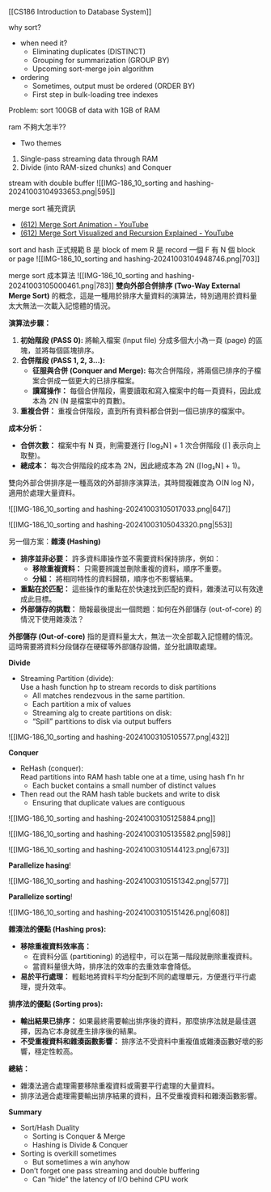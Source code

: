 [[CS186 Introduction to Database System]]


why sort?


- when need it?
	- Eliminating duplicates (DISTINCT)
	- Grouping for summarization (GROUP BY)
	- Upcoming sort-merge join algorithm
- ordering
	- Sometimes, output must be ordered (ORDER BY)
	- First step in bulk-loading tree indexes


Problem: sort 100GB of data with 1GB of RAM


ram 不夠大怎半??


- Two themes
1. Single-pass streaming data through RAM
2. Divide (into RAM-sized chunks) and Conquer



stream with double buffer
![[IMG-186_10_sorting and hashing-20241003104933653.png|595]]





merge sort 補充資訊
- [(612) Merge Sort Animation - YouTube](https://www.youtube.com/watch?v=dxuIwsPKRts)
- [(612) Merge Sort Visualized and Recursion Explained - YouTube](https://www.youtube.com/watch?v=4acikH5mXwk)




sort and hash 正式規範
B 是 block of mem
R 是 record
一個 F 有 N 個 block or page
![[IMG-186_10_sorting and hashing-20241003104948746.png|703]]



merge sort 成本算法
![[IMG-186_10_sorting and hashing-20241003105000461.png|783]]
**雙向外部合併排序 (Two-Way External Merge Sort)** 的概念，這是一種用於排序大量資料的演算法，特別適用於資料量太大無法一次載入記憶體的情況。

**演算法步驟：**
1. **初始階段 (PASS 0):** 將輸入檔案 (Input file) 分成多個大小為一頁 (page) 的區塊，並將每個區塊排序。
2. **合併階段 (PASS 1, 2, 3...):**
    - **征服與合併 (Conquer and Merge):** 每次合併階段，將兩個已排序的子檔案合併成一個更大的已排序檔案。
    - **讀寫操作：** 每個合併階段，需要讀取和寫入檔案中的每一頁資料，因此成本為 2N (N 是檔案中的頁數)。
3. **重複合併：** 重複合併階段，直到所有資料都合併到一個已排序的檔案中。
    

**成本分析：**
- **合併次數：** 檔案中有 N 頁，則需要進行 ⌈log₂N⌉ + 1 次合併階段 (⌈⌉ 表示向上取整)。
- **總成本：** 每次合併階段的成本為 2N，因此總成本為 2N (⌈log₂N⌉ + 1)。

雙向外部合併排序是一種高效的外部排序演算法，其時間複雜度為 O(N log N)，適用於處理大量資料。




![[IMG-186_10_sorting and hashing-20241003105017033.png|647]]



![[IMG-186_10_sorting and hashing-20241003105043320.png|553]]



另一個方案：**雜湊 (Hashing)**

- **排序並非必要：** 許多資料庫操作並不需要資料保持排序，例如：
    - **移除重複資料：** 只需要辨識並刪除重複的資料，順序不重要。
    - **分組：** 將相同特性的資料歸類，順序也不影響結果。
- **重點在於匹配：** 這些操作的重點在於快速找到匹配的資料，雜湊法可以有效達成此目標。
- **外部儲存的挑戰：** 簡報最後提出一個問題：如何在外部儲存 (out-of-core) 的情況下使用雜湊法？

**外部儲存 (Out-of-core)** 指的是資料量太大，無法一次全部載入記憶體的情況。這時需要將資料分段儲存在硬碟等外部儲存設備，並分批讀取處理。



**Divide**
- Streaming Partition (divide):  
    Use a hash function hp to stream records to disk partitions
	- All matches rendezvous in the same partition.
	- Each partition a mix of values
	- Streaming alg to create partitions on disk: 
	- “Spill” partitions to disk via output buffers
	    
![[IMG-186_10_sorting and hashing-20241003105105577.png|432]]


**Conquer**
- ReHash (conquer):  
    Read partitions into RAM hash table one at a time, using hash f’n hr
	- Each bucket contains a small number of distinct values
- Then read out the RAM hash table buckets and write to disk
	- Ensuring that duplicate values are contiguous

![[IMG-186_10_sorting and hashing-20241003105125884.png]]


![[IMG-186_10_sorting and hashing-20241003105135582.png|598]]



![[IMG-186_10_sorting and hashing-20241003105144123.png|673]]




**Parallelize hasing**!

![[IMG-186_10_sorting and hashing-20241003105151342.png|577]]


**Parallelize sorting**!

![[IMG-186_10_sorting and hashing-20241003105151426.png|608]]




**雜湊法的優點 (Hashing pros):**
- **移除重複資料效率高：**
    - 在資料分區 (partitioning) 的過程中，可以在第一階段就刪除重複資料。
    - 當資料量很大時，排序法的效率的去重效率會降低。
- **易於平行處理：** 輕鬆地將資料平均分配到不同的處理單元，方便進行平行處理，提升效率。
    

**排序法的優點 (Sorting pros):**
- **輸出結果已排序：** 如果最終需要輸出排序後的資料，那麼排序法就是最佳選擇，因為它本身就產生排序後的結果。
- **不受重複資料和雜湊函數影響：** 排序法不受資料中重複值或雜湊函數好壞的影響，穩定性較高。
    

**總結：**
- 雜湊法適合處理需要移除重複資料或需要平行處理的大量資料。
- 排序法適合處理需要輸出排序結果的資料，且不受重複資料和雜湊函數影響。






**Summary**
- Sort/Hash Duality
	- Sorting is Conquer & Merge
	- Hashing is Divide & Conquer
- Sorting is overkill sometimes
	- But sometimes a win anyhow
- Don’t forget one pass streaming and double buffering
	- Can “hide” the latency of I/O behind CPU work
